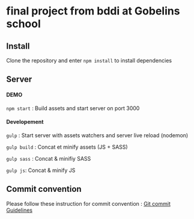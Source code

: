# final project from bddi at Gobelins school

## Install

Clone the repository and enter `npm install` to install dependencies

## Server

#### DEMO

`npm start` : Build assets and start server on port 3000

#### Developement

`gulp` : Start server with assets watchers and server live reload (nodemon)

`gulp build` : Concat et minify assets (JS + SASS)

`gulp sass` : Concat & minifiy SASS

`gulp js`: Concat & minify JS


## Commit convention

Please follow these instruction for commit convention : [Git commit Guidelines](https://gist.github.com/brianclements/841ea7bffdb01346392c)
